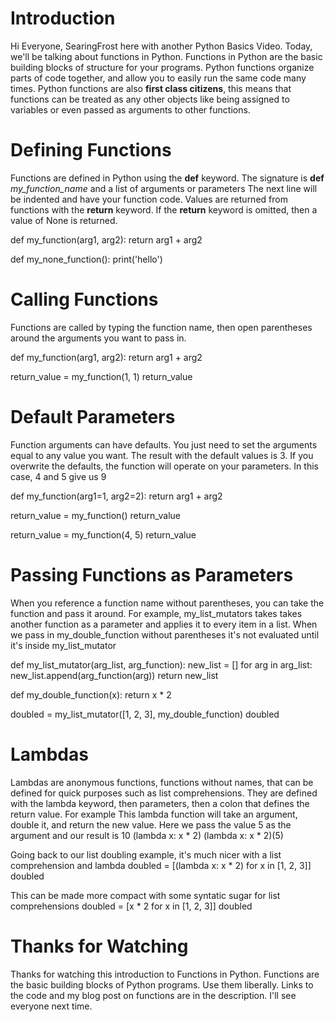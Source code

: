 # Introduction
Hi Everyone, SearingFrost here with another Python Basics Video.
Today, we'll be talking about functions in Python.
Functions in Python are the basic building blocks of structure for your programs. 
Python functions organize parts of code together, and allow you to easily run the same code many times. 
Python functions are also **first class citizens**, this means that functions can be treated as any other objects like being assigned to variables or even passed as arguments to other functions. 


# Defining Functions
Functions are defined in Python using the **def** keyword. 
The signature is **def** *my_function_name* and a list of arguments or parameters
The next line will be indented and have your function code. 
Values are returned from functions with the **return** keyword. 
If the **return** keyword is omitted, then a value of None is returned. 

def my_function(arg1, arg2):
    return arg1 + arg2

def my_none_function():
    print('hello')



# Calling Functions
Functions are called by typing the function name, then open parentheses around the arguments you want to pass in. 

def my_function(arg1, arg2):
    return arg1 + arg2

return_value = my_function(1, 1)
return_value


# Default Parameters
Function arguments can have defaults. 
You just need to set the arguments equal to any value you want. 
The result with the default values is 3.
If you overwrite the defaults, the function will operate on your parameters.
In this case, 4 and 5 give us 9

def my_function(arg1=1, arg2=2):
    return arg1 + arg2


return_value = my_function()
return_value

return_value = my_function(4, 5)
return_value


# Passing Functions as Parameters
When you reference a function name without parentheses, you can take the function and pass it around. 
For example, my_list_mutators takes takes another function as a parameter and applies it to every item in a list.
When we pass in  my_double_function without parentheses it's not evaluated until it's inside my_list_mutator

def my_list_mutator(arg_list, arg_function):
    new_list = []
    for arg in arg_list:
        new_list.append(arg_function(arg))
    return new_list

def my_double_function(x):
    return x * 2

doubled = my_list_mutator([1, 2, 3], my_double_function)
doubled

# Lambdas
Lambdas are anonymous functions, functions without names, that can be defined for quick purposes such as list comprehensions. 
They are defined with the lambda keyword, then parameters, then a colon that defines the return value.
For example This lambda function will take an argument, double it, and return the new value. 
Here we pass the value 5 as the argument and our result is 10
(lambda x: x * 2)
(lambda x: x * 2)(5)

Going back to our list doubling example, it's much nicer with a list comprehension and lambda
doubled = [(lambda x: x * 2) for x in [1, 2, 3]]
doubled

This can be made more compact with some syntatic sugar for list comprehensions
doubled = [x * 2 for x in [1, 2, 3]]
doubled

# Thanks for Watching
Thanks for watching this introduction to Functions in Python. 
Functions are the basic building blocks of Python programs.
Use them liberally. 
Links to the code and my blog post on functions are in the description. 
I'll see everyone next time. 